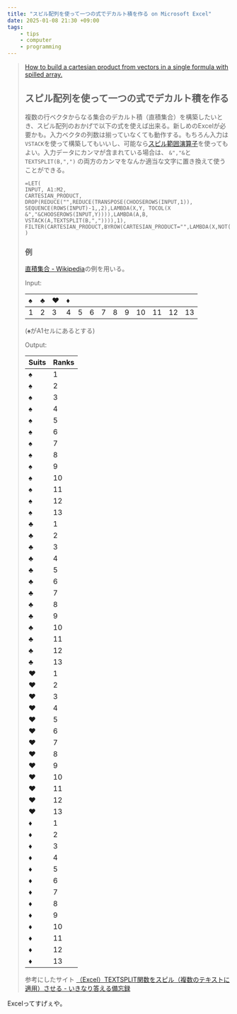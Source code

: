 ```yaml
---
title: "スピル配列を使って一つの式でデカルト積を作る on Microsoft Excel"
date: 2025-01-08 21:30 +09:00
tags:
    - tips
    - computer
    - programming
---
```


> [How to build a cartesian product from vectors in a single formula with spilled array.](https://gist.github.com/squeuei/6fa8ef4ce2783ea7ada4c0a21f0fd394)
>
> ## スピル配列を使って一つの式でデカルト積を作る
>
> 複数の行ベクタからなる集合のデカルト積（直積集合）を構築したいとき、スピル配列のおかげで以下の式を使えば出来る。新しめのExcelが必要かも。入力ベクタの列数は揃っていなくても動作する。もちろん入力は`VSTACK`を使って構築してもいいし、可能なら[スピル範囲演算子](https://support.microsoft.com/ja-jp/office/%E3%82%B9%E3%83%94%E3%83%AB%E7%AF%84%E5%9B%B2%E6%BC%94%E7%AE%97%E5%AD%90-3dd5899f-bca2-4b9d-a172-3eae9ac22efd)を使ってもよい。入力データにカンマが含まれている場合は、 `&","&`と`TEXTSPLIT(B,",")` の両方のカンマをなんか適当な文字に置き換えて使うことができる。
>
> ```Excel
> =LET(
> INPUT, A1:M2,
> CARTESIAN_PRODUCT, DROP(REDUCE("",REDUCE(TRANSPOSE(CHOOSEROWS(INPUT,1)), SEQUENCE(ROWS(INPUT)-1,,2),LAMBDA(X,Y, TOCOL(X &","&CHOOSEROWS(INPUT,Y)))),LAMBDA(A,B, VSTACK(A,TEXTSPLIT(B,",")))),1),
> FILTER(CARTESIAN_PRODUCT,BYROW(CARTESIAN_PRODUCT="",LAMBDA(X,NOT(OR(X)))))
> )
> ```
>
> ### 例
>
> [直積集合 - Wikipedia](https://ja.wikipedia.org/w/index.php?title=%E7%9B%B4%E7%A9%8D%E9%9B%86%E5%90%88&oldid=99957112)の例を用いる。
>
> Input:
>
> |♠|♣|♥|♦| | | | | | | | | |
> |:----|:----|:----|:----|:----|:----|:----|:----|:----|:----|:----|:----|:----|
> |1|2|3|4|5|6|7|8|9|10|11|12|13|
>
> (♠がA1セルにあるとする)
>
> Output:
>
> |Suits|Ranks|
> |:----|:----|
> |♠|1|
> |♠|2|
> |♠|3|
> |♠|4|
> |♠|5|
> |♠|6|
> |♠|7|
> |♠|8|
> |♠|9|
> |♠|10|
> |♠|11|
> |♠|12|
> |♠|13|
> |♣|1|
> |♣|2|
> |♣|3|
> |♣|4|
> |♣|5|
> |♣|6|
> |♣|7|
> |♣|8|
> |♣|9|
> |♣|10|
> |♣|11|
> |♣|12|
> |♣|13|
> |♥|1|
> |♥|2|
> |♥|3|
> |♥|4|
> |♥|5|
> |♥|6|
> |♥|7|
> |♥|8|
> |♥|9|
> |♥|10|
> |♥|11|
> |♥|12|
> |♥|13|
> |♦|1|
> |♦|2|
> |♦|3|
> |♦|4|
> |♦|5|
> |♦|6|
> |♦|7|
> |♦|8|
> |♦|9|
> |♦|10|
> |♦|11|
> |♦|12|
> |♦|13|
>
> 参考にしたサイト [（Excel）TEXTSPLIT関数をスピル（複数のテキストに適用）させる - いきなり答える備忘録](https://www.officeisyours.com/entry/2022/12/09/070752)

Excelってすげぇや。
